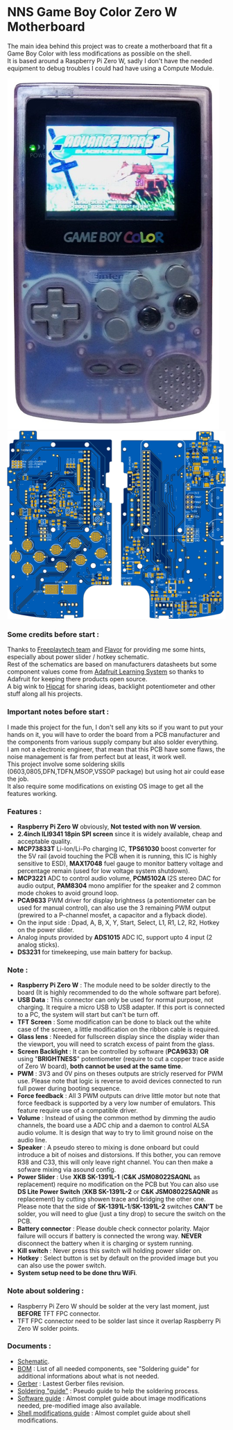 # NNS Game Boy Color Zero W Motherboard

The main idea behind this project was to create a motherboard that fit a Game Boy Color with less modifications as possible on the shell.  
It is based around a Raspberry Pi Zero W, sadly I don't have the needed equipment to debug troubles I could had have using a Compute Module.  

![gbc](images/preview.jpg)  
![pcb](images/preview_pcb.png)


### Some credits before start :
Thanks to [Freeplaytech team](https://www.freeplaytech.com/) and [Flavor](https://github.com/TheFlav/) for providing me some hints, especially about power slider / hotkey schematic.  
Rest of the schematics are based on manufacturers datasheets but some component values come from [Adafruit Learning System](https://learn.adafruit.com/) so thanks to Adafruit for keeping there products open source.  
A big wink to [Hipcat](https://www.youtube.com/user/jivinhipcat/) for sharing ideas, backlight potentiometer and other stuff along all his projects.  

### Important notes before start :
I made this project for the fun, I don't sell any kits so if you want to put your hands on it, you will have to order the board from a PCB manufacturer and the components from various supply company but also solder everything.  
I am not a electronic engineer, that mean that this PCB have some flaws, the noise management is far from perfect but at least, it work well.  
This project involve some soldering skills (0603,0805,DFN,TDFN,MSOP,VSSOP package) but using hot air could ease the job.  
It also require some modifications on existing OS image to get all the features working.  

### Features :
- **Raspberry Pi Zero W** obviously, **Not tested with non W version**.  
- **2.4inch ILI9341 18pin SPI screen** since it is widely available, cheap and acceptable quality.  
- **MCP73833T** Li-Ion/Li-Po charging IC, **TPS61030** boost converter for the 5V rail (avoid touching the PCB when it is running, this IC is highly sensitive to ESD), **MAX17048** fuel gauge to monitor battery voltage and percentage remain (used for low voltage system shutdown).  
- **MCP3221** ADC to control audio volume, **PCM5102A** I2S stereo DAC for audio output, **PAM8304** mono amplifier for the speaker and 2 common mode chokes to avoid ground loop.
- **PCA9633** PWM driver for display brightness (a potentiometer can be used for manual control), can also use the 3 remaining PWM output (prewired to a P-channel mosfet, a capacitor and a flyback diode).  
- On the input side : Dpad, A, B, X, Y, Start, Select, L1, R1, L2, R2, Hotkey on the power slider.  
- Analog inputs provided by **ADS1015** ADC IC, support upto 4 input (2 analog sticks).  
- **DS3231** for timekeeping, use main battery for backup.  

### Note :
- **Raspberry Pi Zero W** : The module need to be solder directly to the board (It is highly recommended to do the whole software part before).  
- **USB Data** : This connector can only be used for normal purpose, not charging. It require a micro USB to USB adapter. If this port is connected to a PC, the system will start but can't be turn off.  
- **TFT Screen** : Some modification can be done to black out the white case of the screen, a little modification on the ribbon cable is required.  
- **Glass lens** : Needed for fullscreen display since the display wider than the viewport, you will need to scratch excess of paint from the glass.  
- **Screen Backlight** : It can be controlled by software (**PCA9633**) **OR** using "**BRIGHTNESS**" potentiometer (require to cut a copper trace aside of Zero W board), **both cannot be used at the same time**.  
- **PWM** : 3V3 and 0V pins on theses outputs are stricly reserved for PWM use. Please note that logic is reverse to avoid devices connected to run full power during booting sequence.  
- **Force feedback** : All 3 PWM outputs can drive little motor but note that force feedback is supported by a very low number of emulators. This feature require use of a compatible driver.  
- **Volume** : Instead of using the common method by dimming the audio channels, the board use a ADC chip and a daemon to control ALSA audio volume. It is design that way to try to limit ground noise on the audio line.  
- **Speaker** : A pseudo stereo to mixing is done onboard but could introduce a bit of noises and distorsions. If this bother, you can remove R38 and C33, this will only leave right channel. You can then make a sofware mixing via asound config.  
- **Power Slider** : Use **XKB SK-1391L-1** (**C&K JSM08022SAQNL** as replacement) require no modification on the PCB but You can also use **DS Lite Power Switch** (**XKB SK-1391L-2** or **C&K JSM08022SAQNR** as replacement) by cutting showen trace and bridging the other one. Please note that the side of **SK-1391L-1**/**SK-1391L-2** switches **CAN'T** be solder, you will need to glue (just a tiny drop) to secure the switch on the PCB.  
- **Battery connector** : Please double check connector polarity. Major failure will occurs if battery is connected the wrong way. **NEVER** disconnect the battery when it is charging or system running.  
- **Kill switch** : Never press this switch will holding power slider on.  
- **Hotkey** : Select button is set by default on the provided image but you can also use the power switch.  
- **System setup need to be done thru WiFi**.  

### Note about soldering :
- Raspberry Pi Zero W should be solder at the very last moment, just **BEFORE** TFT FPC connector.  
- TFT FPC connector need to be solder last since it overlap Raspberry Pi Zero W solder points.  

### Documents :
- [Schematic](Schematic_last.pdf).  
- [BOM](BOM_last.pdf) : List of all needed components, see "Soldering guide" for additional informations about what is not needed.   
- [Gerber](Gerber_Motherboard_last.zip) : Lastest Gerber files revision.  
- [Soldering "guide"](SOLDER.md) : Pseudo guide to help the soldering process.  
- [Software guide](SOFTWARE.md) : Almost complet guide about image modifications needed, pre-modified image also available.  
- [Shell modifications guide](https://drive.google.com/file/d/1j6KHX8kt5VlsWwGDrVM5y6LKuopDRET4/view?usp=sharing) : Almost complet guide about shell modifications.  

